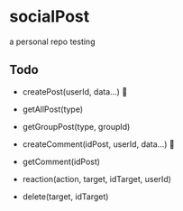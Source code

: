 # socialPost

a personal repo testing

## Todo

- createPost(userId, data...) 🚀
- getAllPost(type)
- getGroupPost(type, groupId)

- createComment(idPost, userId, data...) 🚀
- getComment(idPost)

- reaction(action, target, idTarget, userId)
- delete(target, idTarget)
